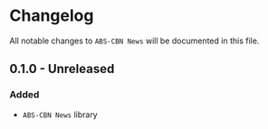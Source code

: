 # Changelog

All notable changes to `ABS-CBN News` will be documented in this file.

## 0.1.0 - Unreleased

### Added
- `ABS-CBN News` library